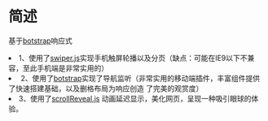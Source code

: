 # 简述
基于<a href="http://v3.bootcss.com/">botstrap</a>响应式
<li>1、使用了<a href="http://www.swiper.com.cn/">swiper.js</a>实现手机触屏轮播以及分页（缺点：可能在IE9以下不兼容，至此手机端是非常实用的）</li>
<li> 2、使用了<a href="http://v3.bootcss.com/">botstrap</a>实现了导航监听（非常实用的移动端插件，丰富组件提供了快速搭建基础，以及删格布局为响应创造     了完美的观赏度）
</li>
<li>3、使用了<a href="https://scrollrevealjs.org/">scrollReveal.js</a> 动画延迟显示，美化网页，呈现一种吸引眼球的体验。
